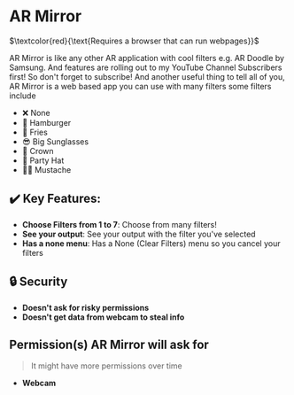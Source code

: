 # AR Mirror

$`\textcolor{red}{\text{Requires a browser that can run webpages}}`$

AR Mirror is like any other AR application with cool filters e.g. AR Doodle by Samsung. And features are rolling out to my YouTube Channel Subscribers first! So don't forget to subscribe! And another useful thing to tell all of you, AR Mirror is a web based app you can use with many filters some filters include

- ❌ None
- 🍔 Hamburger
- 🍟 Fries
- 😎 Big Sunglasses
- 👑 Crown
- 🎉 Party Hat
- 🧔‍♂️ Mustache

## ✔️ Key Features:

- **Choose Filters from 1 to 7**: Choose from many filters!
- **See your output**: See your output with the filter you've selected
- **Has a none menu**: Has a None (Clear Filters) menu so you cancel your filters

## 🔒 Security

- **Doesn't ask for risky permissions**
- **Doesn't get data from webcam to steal info**

## Permission(s) AR Mirror will ask for

> It might have more permissions over time

- **Webcam**
